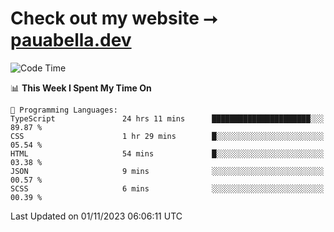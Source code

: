 # Check out my website ⭢ [pauabella.dev](https://pauabella.dev)

<!--START_SECTION:waka-->
![Code Time](http://img.shields.io/badge/Code%20Time-2%2C625%20hrs%2018%20mins-blue)

📊 **This Week I Spent My Time On** 

```text
💬 Programming Languages: 
TypeScript               24 hrs 11 mins      ██████████████████████░░░   89.87 % 
CSS                      1 hr 29 mins        █░░░░░░░░░░░░░░░░░░░░░░░░   05.54 % 
HTML                     54 mins             █░░░░░░░░░░░░░░░░░░░░░░░░   03.38 % 
JSON                     9 mins              ░░░░░░░░░░░░░░░░░░░░░░░░░   00.57 % 
SCSS                     6 mins              ░░░░░░░░░░░░░░░░░░░░░░░░░   00.39 % 
```


 Last Updated on 01/11/2023 06:06:11 UTC
<!--END_SECTION:waka-->
